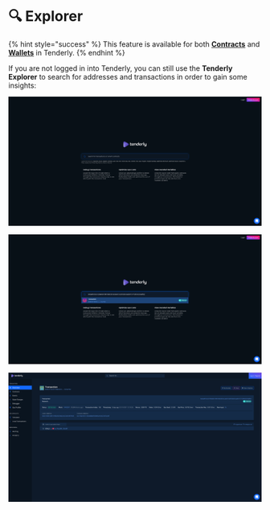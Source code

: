 # 🔍 Explorer

{% hint style="success" %}
This feature is available for both [**Contracts**](monitoring/smart-contracts/) and [**Wallets**](monitoring/wallets/) in Tenderly.
{% endhint %}

If you are not logged in into Tenderly, you can still use the **Tenderly Explorer** to search for addresses and transactions in order to gain some insights:

![](<.gitbook/assets/Screenshot 2021-10-15 at 12.49.00.png>)

![](<.gitbook/assets/Screenshot 2021-10-15 at 12.50.24.png>)

![](<.gitbook/assets/Screenshot 2021-10-15 at 12.50.57.png>)
